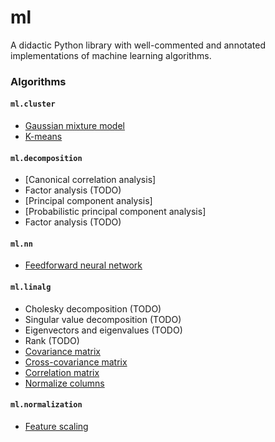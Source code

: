# ml

A didactic Python library with well-commented and annotated implementations of machine learning algorithms.

### Algorithms

#### `ml.cluster`

- [Gaussian mixture model](https://github.com/gwgundersen/ml/tree/master/ml/cluster/gmm)
- [K-means](https://github.com/gwgundersen/ml/tree/master/ml/cluster/kmeans)

#### `ml.decomposition`

- [Canonical correlation analysis]
- Factor analysis (TODO)
- [Principal component analysis]
- [Probabilistic principal component analysis]
- Factor analysis (TODO)

#### `ml.nn`

- [Feedforward neural network](https://github.com/gwgundersen/ml/blob/master/ml/nn/nn.py)
    
#### `ml.linalg`

- Cholesky decomposition (TODO)
- Singular value decomposition (TODO)
- Eigenvectors and eigenvalues (TODO)
- Rank (TODO)
- [Covariance matrix](https://github.com/gwgundersen/ml/blob/master/ml/linalg/__init__.py)
- [Cross-covariance matrix](https://github.com/gwgundersen/ml/blob/master/ml/linalg/__init__.py)
- [Correlation matrix](https://github.com/gwgundersen/ml/blob/master/ml/linalg/__init__.py)
- [Normalize columns](https://github.com/gwgundersen/ml/blob/master/ml/linalg/__init__.py)
    
#### `ml.normalization`

- [Feature scaling](https://github.com/gwgundersen/ml/blob/master/ml/normalization/__init__.py)
